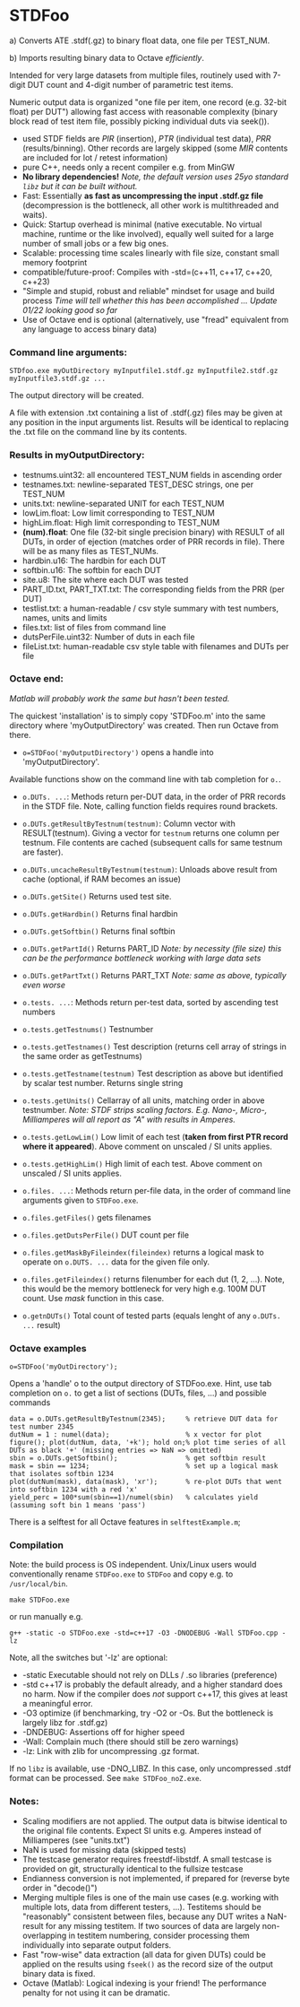 # STDFoo
a) Converts ATE .stdf(.gz) to binary float data, one file per TEST_NUM.

b) Imports resulting binary data to Octave _efficiently_.

Intended for very large datasets from multiple files, routinely used with 7-digit DUT count and 4-digit number of parametric test items.

Numeric output data is organized "one file per item, one record (e.g. 32-bit float) per DUT") allowing fast access with reasonable complexity (binary block read of test item file, possibly picking individual duts via seek()).

* used STDF fields are *PIR* (insertion), *PTR* (individual test data), *PRR* (results/binning). Other records are largely skipped (some *MIR* contents are included for lot / retest information)
* pure C++, needs only a recent compiler e.g. from MinGW
* **No library dependencies!** _Note, the default version uses 25yo standard `libz` but it can be built without._
* Fast: Essentially **as fast as uncompressing the input .stdf.gz file** (decompression is the bottleneck, all other work is multithreaded and waits).
* Quick: Startup overhead is minimal (native executable. No virtual machine, runtime or the like involved), equally well suited for a large number of small jobs or a few big ones. 
* Scalable: processing time scales linearly with file size, constant small memory footprint
* compatible/future-proof: Compiles with -std=(c++11, c++17, c++20, c++23)
* "Simple and stupid, robust and reliable" mindset for usage and build process 
_Time will tell whether this has been accomplished ... Update 01/22 looking good so far_ 
* Use of Octave end is optional (alternatively, use "fread" equivalent from any language to access binary data)

### Command line arguments: 
```
STDfoo.exe myOutDirectory myInputfile1.stdf.gz myInputfile2.stdf.gz myInputfile3.stdf.gz ... 
```	
The output directory will be created.

A file with extension .txt containing a list of .stdf(.gz) files may be given at any position in the input arguments list. Results will be identical to replacing the .txt file on the command line by its contents.

### Results in myOutputDirectory:
* testnums.uint32: all encountered TEST_NUM fields in ascending order
* testnames.txt: newline-separated TEST_DESC strings, one per TEST_NUM
* units.txt: newline-separated UNIT for each TEST_NUM
* lowLim.float: Low limit corresponding to TEST_NUM 
* highLim.float: High limit corresponding to TEST_NUM
* **(num).float**: One file (32-bit single precision binary) with RESULT of all DUTs, in order of ejection (matches order of PRR records in file). There will be as many files as TEST_NUMs.
* hardbin.u16: The hardbin for each DUT
* softbin.u16: The softbin for each DUT
* site.u8: The site where each DUT was tested
* PART_ID.txt, PART_TXT.txt: The corresponding fields from the PRR (per DUT)
* testlist.txt: a human-readable / csv style summary with test numbers, names, units and limits
* files.txt: list of files from command line
* dutsPerFile.uint32: Number of duts in each file
* fileList.txt: human-readable csv style table with filenames and DUTs per file

### Octave end:
_Matlab will probably work the same but hasn't been tested._

The quickest 'installation' is to simply copy 'STDFoo.m' into the same directory where 'myOutputDirectory' was created. Then run Octave from there.
* `o=STDFoo('myOutputDirectory')` opens a handle into 'myOutputDirectory'. 

Available functions show on the command line with tab completion for `o.`.

* `o.DUTs. ...`: Methods return per-DUT data, in the order of PRR records in the STDF file. Note, calling function fields requires round brackets.
* `o.DUTs.getResultByTestnum(testnum)`: Column vector with RESULT(testnum). Giving a vector for `testnum` returns one column per testnum. File contents are cached (subsequent calls for same testnum are faster).
* `o.DUTs.uncacheResultByTestnum(testnum)`: Unloads above result from cache (optional, if RAM becomes an issue)
* `o.DUTs.getSite()` Returns used test site.
* `o.DUTs.getHardbin()` Returns final hardbin
* `o.DUTs.getSoftbin()` Returns final softbin
* `o.DUTs.getPartId()` Returns PART_ID _Note: by necessity (file size) this can be the performance bottleneck working with large data sets_
* `o.DUTs.getPartTxt()` Returns PART_TXT _Note: same as above, typically even worse_

* `o.tests. ...`: Methods return per-test data, sorted by ascending test numbers
* `o.tests.getTestnums()` Testnumber
* `o.tests.getTestnames()` Test description (returns cell array of strings in the same order as getTestnums)
* `o.tests.getTestname(testnum)` Test description as above but identified by scalar test number. Returns single string
* `o.tests.getUnits()` Cellarray of all units, matching order in above testnumber. _Note: STDF strips scaling factors. E.g. Nano-, Micro-, Milliamperes will all report as "A" with results in Amperes._
* `o.tests.getLowLim()` Low limit of each test (**taken from first PTR record where it appeared**). Above comment on unscaled / SI units applies.
* `o.tests.getHighLim()` High limit of each test.  Above comment on unscaled / SI units applies.

* `o.files. ...`: Methods return per-file data, in the order of command line arguments given to `STDFoo.exe`.
* `o.files.getFiles()` gets filenames
* `o.files.getDutsPerFile()` DUT count per file
* `o.files.getMaskByFileindex(fileindex)` returns a logical mask to operate on `o.DUTS. ...` data for the given file only.
* `o.files.getFileindex()` returns filenumber for each dut (1, 2, ...). Note, this would be the memory bottleneck for very high e.g. 100M DUT count. Use _mask_ function in this case.
* `o.getnDUTs()` Total count of tested parts (equals lenght of any `o.DUTs. ...` result)

### Octave examples
```
o=STDFoo('myOutDirectory');
```
Opens a 'handle' o to the output directory of STDFoo.exe. Hint, use tab completion on `o.` to get a list of sections (DUTs, files, ...) and possible commands
```
data = o.DUTs.getResultByTestnum(2345);     % retrieve DUT data for test number 2345
dutNum = 1 : numel(data);                   % x vector for plot
figure(); plot(dutNum, data, '+k'); hold on;% plot time series of all DUTs as black '+' (missing entries => NaN => omitted)
sbin = o.DUTs.getSoftbin();                 % get softbin result
mask = sbin == 1234;                        % set up a logical mask that isolates softbin 1234
plot(dutNum(mask), data(mask), 'xr');       % re-plot DUTs that went into softbin 1234 with a red 'x'
yield_perc = 100*sum(sbin==1)/numel(sbin)   % calculates yield (assuming soft bin 1 means 'pass')
```

There is a selftest for all Octave features in `selftestExample.m`;

### Compilation
Note: the build process is OS independent. Unix/Linux users would conventionally rename `STDFoo.exe` to `STDFoo` and copy e.g. to `/usr/local/bin`.
```
make STDFoo.exe
```
or run manually e.g.
```
g++ -static -o STDFoo.exe -std=c++17 -O3 -DNODEBUG -Wall STDFoo.cpp -lz
```
Note, all the switches but '-lz' are optional:
* -static Executable should not rely on DLLs / .so libraries (preference)
* -std c++17 is probably the default already, and a higher standard does no harm. Now if the compiler does _not_ support c++17, this gives at least a meaningful error.
* -O3 optimize (if benchmarking, try -O2 or -Os. But the bottleneck is largely libz for .stdf.gz)
* -DNDEBUG: Assertions off for higher speed
* -Wall: Complain much (there should still be zero warnings)
* -lz: Link with zlib for uncompressing .gz format.

If no `libz` is available, use -DNO_LIBZ. In this case, only uncompressed .stdf format can be processed. See `make STDFoo_noZ.exe`.

### Notes: 
- Scaling modifiers are not applied. The output data is bitwise identical to the original file contents. Expect SI units e.g. Amperes instead of Milliamperes (see "units.txt")
- NaN is used for missing data (skipped tests)
- The testcase generator requires freestdf-libstdf. A small testcase is provided on git, structurally identical to the fullsize testcase
- Endianness conversion is not implemented, if prepared for (reverse byte order in "decode()")
- Merging multiple files is one of the main use cases (e.g. working with multiple lots, data from different testers, ...). 
Testitems should be "reasonably" consistent between files, because any DUT writes a NaN-result for any missing testitem. 
If two sources of data are largely non-overlapping in testitem numbering, consider processing them individually into separate output folders.
- Fast "row-wise" data extraction (all data for given DUTs) could be applied on the results using `fseek()` as the record size of the output binary data is fixed.
- Octave (Matlab): Logical indexing is your friend! The performance penalty for not using it can be dramatic.
